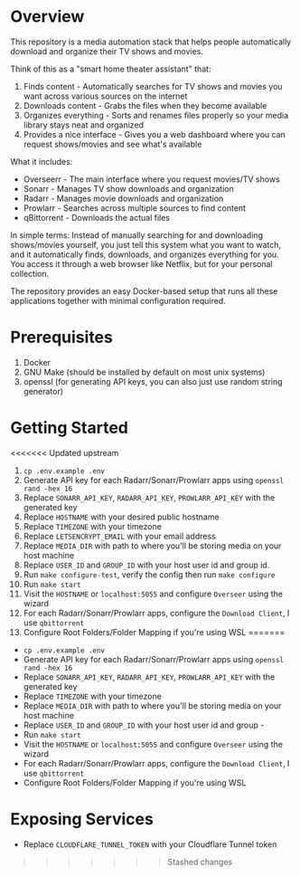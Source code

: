 # Overview

This repository is a media automation stack that helps people automatically download and organize their TV shows and movies.

Think of this as a "smart home theater assistant" that:

1. Finds content - Automatically searches for TV shows and movies you want across various sources on the internet
2. Downloads content - Grabs the files when they become available
3. Organizes everything - Sorts and renames files properly so your media library stays neat and organized
4. Provides a nice interface - Gives you a web dashboard where you can request shows/movies and see what's available

What it includes:
- Overseerr - The main interface where you request movies/TV shows
- Sonarr - Manages TV show downloads and organization
- Radarr - Manages movie downloads and organization
- Prowlarr - Searches across multiple sources to find content
- qBittorrent - Downloads the actual files

In simple terms: Instead of manually searching for and downloading shows/movies yourself, you just tell this system what you want to watch, and it automatically finds, downloads, and organizes everything for you. You access it through a web browser like Netflix, but for your personal collection.

The repository provides an easy Docker-based setup that runs all these applications together with minimal configuration required.

# Prerequisites

1. Docker
2. GNU Make (should be installed by default on most unix systems)
3. openssl (for generating API keys, you can also just use random string generator)

# Getting Started

<<<<<<< Updated upstream
1. `cp .env.example .env`
2. Generate API key for each Radarr/Sonarr/Prowlarr apps using `openssl rand -hex 16`
3. Replace `SONARR_API_KEY`, `RADARR_API_KEY`, `PROWLARR_API_KEY` with the generated key
4. Replace `HOSTNAME` with your desired public hostname
5. Replace `TIMEZONE` with your timezone
6. Replace `LETSENCRYPT_EMAIL` with your email address
7. Replace `MEDIA_DIR` with path to where you'll be storing media on your host machine
8. Replace `USER_ID` and `GROUP_ID` with your host user id and group id.
9. Run `make configure-test`, verify the config then run `make configure`
10. Run `make start`
11. Visit the `HOSTNAME` or `localhost:5055` and configure `Overseer` using the wizard
12. For each Radarr/Sonarr/Prowlarr apps, configure the `Download Client`, I use `qbittorrent`
13. Configure Root Folders/Folder Mapping if you're using WSL
=======
- `cp .env.example .env`
- Generate API key for each Radarr/Sonarr/Prowlarr apps using `openssl rand -hex 16`
- Replace `SONARR_API_KEY`, `RADARR_API_KEY`, `PROWLARR_API_KEY` with the generated key
- Replace `TIMEZONE` with your timezone
- Replace `MEDIA_DIR` with path to where you'll be storing media on your host machine
- Replace `USER_ID` and `GROUP_ID` with your host user id and group -
- Run `make start`
- Visit the `HOSTNAME` or `localhost:5055` and configure `Overseer` using the wizard
- For each Radarr/Sonarr/Prowlarr apps, configure the `Download Client`, I use `qbittorrent`
- Configure Root Folders/Folder Mapping if you're using WSL

# Exposing Services

- Replace `CLOUDFLARE_TUNNEL_TOKEN` with your Cloudflare Tunnel token
>>>>>>> Stashed changes
